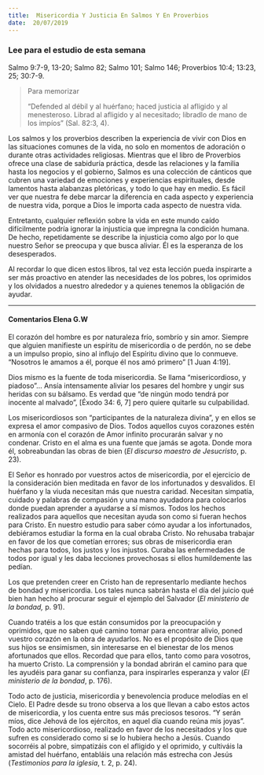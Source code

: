 ```yaml
---
title:  Misericordia Y Justicia En Salmos Y En Proverbios
date:  20/07/2019
---
```


### Lee para el estudio de esta semana
Salmo 9:7-9, 13-20; Salmo 82; Salmo 101; Salmo 146; Proverbios 10:4; 13:23, 25; 30:7-9.

> <p>Para memorizar</p>
> “Defended al débil y al huérfano; haced justicia al afligido y al menesteroso. Librad al afligido y al necesitado; libradlo de mano de los impíos” (Sal. 82:3, 4).

Los salmos y los proverbios describen la experiencia de vivir con Dios en las situaciones comunes de la vida, no solo en momentos de adoración o durante otras actividades religiosas. Mientras que el libro de Proverbios ofrece una clase de sabiduría práctica, desde las relaciones y la familia hasta los negocios y el gobierno, Salmos es una colección de cánticos que cubren una variedad de emociones y experiencias espirituales, desde lamentos hasta alabanzas pletóricas, y todo lo que hay en medio. Es fácil ver que nuestra fe debe marcar la diferencia en cada aspecto y experiencia de nuestra vida, porque a Dios le importa cada aspecto de nuestra vida.

Entretanto, cualquier reflexión sobre la vida en este mundo caído difícilmente podría ignorar la injusticia que impregna la condición humana. De hecho, repetidamente se describe la injusticia como algo por lo que nuestro Señor se preocupa y que busca aliviar. Él es la esperanza de los desesperados.

Al recordar lo que dicen estos libros, tal vez esta lección pueda inspirarte a ser más proactivo en atender las necesidades de los pobres, los oprimidos y los olvidados a nuestro alrededor y a quienes tenemos la obligación de ayudar.

---

#### Comentarios Elena G.W

El corazón del hombre es por naturaleza frío, sombrío y sin amor. Siempre que alguien manifieste un espíritu de misericordia o de perdón, no se debe a un impulso propio, sino al influjo del Espíritu divino que lo conmueve. “Nosotros le amamos a él, porque él nos amó primero” [1 Juan 4:19].

Dios mismo es la fuente de toda misericordia. Se llama “misericordioso, y piadoso”… Ansía intensamente aliviar los pesares del hombre y ungir sus heridas con su bálsamo. Es verdad que “de ningún modo tendrá por inocente al malvado”, [Éxodo 34: 6, 7] pero quiere quitarle su culpabilidad.

Los misericordiosos son “participantes de la naturaleza divina”, y en ellos se expresa el amor compasivo de Dios. Todos aquellos cuyos corazones estén en armonía con el corazón de Amor infinito procurarán salvar y no condenar. Cristo en el alma es una fuente que jamás se agota. Donde mora él, sobreabundan las obras de bien (_El discurso maestro de Jesucristo_, p. 23).

El Señor es honrado por vuestros actos de misericordia, por el ejercicio de la consideración bien meditada en favor de los infortunados y desvalidos. El huérfano y la viuda necesitan más que nuestra caridad. Necesitan simpatía, cuidado y palabras de compasión y una mano ayudadora para colocarlos donde puedan aprender a ayudarse a sí mismos. Todos los hechos realizados para aquellos que necesitan ayuda son como si fueran hechos para Cristo. En nuestro estudio para saber cómo ayudar a los infortunados, debiéramos estudiar la forma en la cual obraba Cristo. No rehusaba trabajar en favor de los que cometían errores; sus obras de misericordia eran hechas para todos, los justos y los injustos. Curaba las enfermedades de todos por igual y les daba lecciones provechosas si ellos humildemente las pedían.

Los que pretenden creer en Cristo han de representarlo mediante hechos de bondad y misericordia. Los tales nunca sabrán hasta el día del juicio qué bien han hecho al procurar seguir el ejemplo del Salvador (_El ministerio de la bondad,_ p. 91).

Cuando tratéis a los que están consumidos por la preocupación y oprimidos, que no saben qué camino tomar para encontrar alivio, poned vuestro corazón en la obra de ayudarlos. No es el propósito de Dios que sus hijos se ensimismen, sin interesarse en el bienestar de los menos afortunados que ellos. Recordad que para ellos, tanto como para vosotros, ha muerto Cristo. La comprensión y la bondad abrirán el camino para que les ayudéis para ganar su confianza, para inspirarles esperanza y valor (_El ministerio de la bondad_, p. 176).

Todo acto de justicia, misericordia y benevolencia produce melodías en el Cielo. El Padre desde su trono observa a los que llevan a cabo estos actos de misericordia, y los cuenta entre sus más preciosos tesoros. “Y serán míos, dice Jehová de los ejércitos, en aquel día cuando reúna mis joyas”. Todo acto misericordioso, realizado en favor de los necesitados y los que sufren es considerado como si se lo hubiera hecho a Jesús. Cuando socorréis al pobre, simpatizáis con el afligido y el oprimido, y cultiváis la amistad del huérfano, entabláis una relación más estrecha con Jesús (_Testimonios para la iglesia_, t. 2, p. 24).